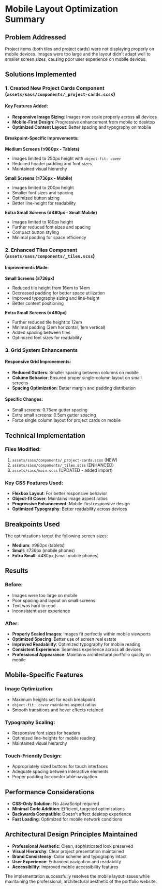 # Mobile Layout Optimization Summary

## Problem Addressed
Project items (both tiles and project cards) were not displaying properly on mobile devices. Images were too large and the layout didn't adapt well to smaller screen sizes, causing poor user experience on mobile devices.

## Solutions Implemented

### 1. Created New Project Cards Component (`assets/sass/components/_project-cards.scss`)

#### Key Features Added:
- **Responsive Image Sizing**: Images now scale properly across all devices
- **Mobile-First Design**: Progressive enhancement from mobile to desktop
- **Optimized Content Layout**: Better spacing and typography on mobile

#### Breakpoint-Specific Improvements:

**Medium Screens (≤980px - Tablets)**
- Images limited to 250px height with `object-fit: cover`
- Reduced header padding and font sizes
- Maintained visual hierarchy

**Small Screens (≤736px - Mobile)**
- Images limited to 200px height
- Smaller font sizes and spacing
- Optimized button sizing
- Better line-height for readability

**Extra Small Screens (≤480px - Small Mobile)**
- Images limited to 180px height
- Further reduced font sizes and spacing
- Compact button styling
- Minimal padding for space efficiency

### 2. Enhanced Tiles Component (`assets/sass/components/_tiles.scss`)

#### Improvements Made:

**Small Screens (≤736px)**
- Reduced tile height from 16em to 14em
- Decreased padding for better space utilization
- Improved typography sizing and line-height
- Better content positioning

**Extra Small Screens (≤480px)**
- Further reduced tile height to 12em
- Minimal padding (2em horizontal, 1em vertical)
- Added spacing between tiles
- Optimized font sizes for readability

### 3. Grid System Enhancements

#### Responsive Grid Improvements:
- **Reduced Gutters**: Smaller spacing between columns on mobile
- **Column Behavior**: Ensured proper single-column layout on small screens
- **Spacing Optimization**: Better margin and padding distribution

#### Specific Changes:
- Small screens: 0.75em gutter spacing
- Extra small screens: 0.5em gutter spacing
- Force single column layout for project cards on mobile

## Technical Implementation

### Files Modified:
1. `assets/sass/components/_project-cards.scss` (NEW)
2. `assets/sass/components/_tiles.scss` (ENHANCED)
3. `assets/sass/main.scss` (UPDATED - added import)

### Key CSS Features Used:
- **Flexbox Layout**: For better responsive behavior
- **Object-fit Cover**: Maintains image aspect ratios
- **Progressive Enhancement**: Mobile-first responsive design
- **Optimized Typography**: Better readability across devices

## Breakpoints Used

The optimizations target the following screen sizes:
- **Medium**: ≤980px (tablets)
- **Small**: ≤736px (mobile phones)
- **Extra Small**: ≤480px (small mobile phones)

## Results

### Before:
- Images were too large on mobile
- Poor spacing and layout on small screens
- Text was hard to read
- Inconsistent user experience

### After:
- **Properly Scaled Images**: Images fit perfectly within mobile viewports
- **Optimized Spacing**: Better use of screen real estate
- **Improved Readability**: Optimized typography for mobile reading
- **Consistent Experience**: Seamless experience across all devices
- **Professional Appearance**: Maintains architectural portfolio quality on mobile

## Mobile-Specific Features

### Image Optimization:
- Maximum heights set for each breakpoint
- `object-fit: cover` maintains aspect ratios
- Smooth transitions and hover effects retained

### Typography Scaling:
- Responsive font sizes for headers
- Optimized line-heights for mobile reading
- Maintained visual hierarchy

### Touch-Friendly Design:
- Appropriately sized buttons for touch interfaces
- Adequate spacing between interactive elements
- Proper padding for comfortable navigation

## Performance Considerations

- **CSS-Only Solution**: No JavaScript required
- **Minimal Code Addition**: Efficient, targeted optimizations
- **Backwards Compatible**: Doesn't affect desktop experience
- **Fast Loading**: Optimized for mobile network conditions

## Architectural Design Principles Maintained

- **Professional Aesthetic**: Clean, sophisticated look preserved
- **Visual Hierarchy**: Clear project presentation maintained
- **Brand Consistency**: Color scheme and typography intact
- **User Experience**: Enhanced navigation and readability
- **Accessibility**: Improved mobile accessibility features

The implementation successfully resolves the mobile layout issues while maintaining the professional, architectural aesthetic of the portfolio website.